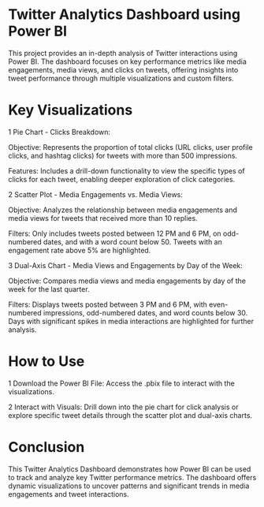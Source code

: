 # Twitter Analytics Dashboard using Power BI

This project provides an in-depth analysis of Twitter interactions using Power BI. The dashboard focuses on key performance metrics like media engagements, media views, and clicks on tweets, offering insights into tweet performance through multiple visualizations and custom filters.

# Key Visualizations
1 Pie Chart - Clicks Breakdown:

Objective: Represents the proportion of total clicks (URL clicks, user profile clicks, and hashtag clicks) for tweets with more than 500 impressions.

Features: Includes a drill-down functionality to view the specific types of clicks for each tweet, enabling deeper exploration of click categories.

2 Scatter Plot - Media Engagements vs. Media Views:

Objective: Analyzes the relationship between media engagements and media views for tweets that received more than 10 replies.

Filters: Only includes tweets posted between 12 PM and 6 PM, on odd-numbered dates, and with a word count below 50. Tweets with an engagement rate above 5% are highlighted.

3 Dual-Axis Chart - Media Views and Engagements by Day of the Week:

Objective: Compares media views and media engagements by day of the week for the last quarter.

Filters: Displays tweets posted between 3 PM and 6 PM, with even-numbered impressions, odd-numbered dates, and word counts below 30. Days with significant spikes in media interactions are highlighted for further analysis.

# How to Use
1 Download the Power BI File: Access the .pbix file to interact with the visualizations.

2 Interact with Visuals: Drill down into the pie chart for click analysis or explore specific tweet details through the scatter plot and dual-axis charts.

# Conclusion
This Twitter Analytics Dashboard demonstrates how Power BI can be used to track and analyze key Twitter performance metrics. The dashboard offers dynamic visualizations to uncover patterns and significant trends in media engagements and tweet interactions.
